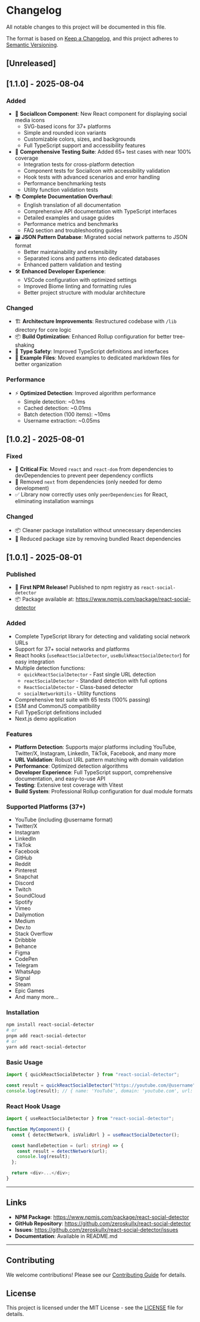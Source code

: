 # Changelog

All notable changes to this project will be documented in this file.

The format is based on [Keep a Changelog](https://keepachangelog.com/en/1.0.0/),
and this project adheres to [Semantic Versioning](https://semver.org/spec/v2.0.0.html).

## [Unreleased]

## [1.1.0] - 2025-08-04

### Added

- 🎨 **SocialIcon Component**: New React component for displaying social media icons
  - SVG-based icons for 37+ platforms
  - Simple and rounded icon variants
  - Customizable colors, sizes, and backgrounds
  - Full TypeScript support and accessibility features
- 🧪 **Comprehensive Testing Suite**: Added 65+ test cases with near 100% coverage
  - Integration tests for cross-platform detection
  - Component tests for SocialIcon with accessibility validation
  - Hook tests with advanced scenarios and error handling
  - Performance benchmarking tests
  - Utility function validation tests
- 📚 **Complete Documentation Overhaul**:
  - English translation of all documentation
  - Comprehensive API documentation with TypeScript interfaces
  - Detailed examples and usage guides
  - Performance metrics and benchmarks
  - FAQ section and troubleshooting guides
- 🗃️ **JSON Pattern Database**: Migrated social network patterns to JSON format
  - Better maintainability and extensibility
  - Separated icons and patterns into dedicated databases
  - Enhanced pattern validation and testing
- 🛠️ **Enhanced Developer Experience**:
  - VSCode configuration with optimized settings
  - Improved Biome linting and formatting rules
  - Better project structure with modular architecture

### Changed

- 🏗️ **Architecture Improvements**: Restructured codebase with `/lib` directory for core logic
- 📦 **Build Optimization**: Enhanced Rollup configuration for better tree-shaking
- 🎯 **Type Safety**: Improved TypeScript definitions and interfaces
- 📖 **Example Files**: Moved examples to dedicated markdown files for better organization

### Performance

- ⚡ **Optimized Detection**: Improved algorithm performance
  - Simple detection: ~0.1ms
  - Cached detection: ~0.01ms  
  - Batch detection (100 items): ~10ms
  - Username extraction: ~0.05ms

## [1.0.2] - 2025-08-01

### Fixed

- 🐛 **Critical Fix**: Moved `react` and `react-dom` from dependencies to devDependencies to prevent peer dependency conflicts
- 🔧 Removed `next` from dependencies (only needed for demo development)
- ✅ Library now correctly uses only `peerDependencies` for React, eliminating installation warnings

### Changed

- 📦 Cleaner package installation without unnecessary dependencies
- 🎯 Reduced package size by removing bundled React dependencies

## [1.0.1] - 2025-08-01

### Published

- 🎉 **First NPM Release!** Published to npm registry as `react-social-detector`
- 📦 Package available at: <https://www.npmjs.com/package/react-social-detector>

### Added

- Complete TypeScript library for detecting and validating social network URLs
- Support for 37+ social networks and platforms
- React hooks (`useReactSocialDetector`, `useBulkReactSocialDetector`) for easy integration
- Multiple detection functions:
  - `quickReactSocialDetector` - Fast single URL detection
  - `reactSocialDetector` - Standard detection with full options
  - `ReactSocialDetector` - Class-based detector
  - `socialNetworkUtils` - Utility functions
- Comprehensive test suite with 65 tests (100% passing)
- ESM and CommonJS compatibility
- Full TypeScript definitions included
- Next.js demo application

### Features

- **Platform Detection**: Supports major platforms including YouTube, Twitter/X, Instagram, LinkedIn, TikTok, Facebook, and many more
- **URL Validation**: Robust URL pattern matching with domain validation
- **Performance**: Optimized detection algorithms
- **Developer Experience**: Full TypeScript support, comprehensive documentation, and easy-to-use API
- **Testing**: Extensive test coverage with Vitest
- **Build System**: Professional Rollup configuration for dual module formats

### Supported Platforms (37+)

- YouTube (including @username format)
- Twitter/X
- Instagram
- LinkedIn
- TikTok
- Facebook
- GitHub
- Reddit
- Pinterest
- Snapchat
- Discord
- Twitch
- SoundCloud
- Spotify
- Vimeo
- Dailymotion
- Medium
- Dev.to
- Stack Overflow
- Dribbble
- Behance
- Figma
- CodePen
- Telegram
- WhatsApp
- Signal
- Steam
- Epic Games
- And many more...

### Installation

```bash
npm install react-social-detector
# or
pnpm add react-social-detector
# or
yarn add react-social-detector
```

### Basic Usage

```typescript
import { quickReactSocialDetector } from "react-social-detector";

const result = quickReactSocialDetector("https://youtube.com/@username");
console.log(result); // { name: 'YouTube', domain: 'youtube.com', url: '...' }
```

### React Hook Usage

```typescript
import { useReactSocialDetector } from "react-social-detector";

function MyComponent() {
  const { detectNetwork, isValidUrl } = useReactSocialDetector();

  const handleDetection = (url: string) => {
    const result = detectNetwork(url);
    console.log(result);
  };

  return <div>...</div>;
}
```

---

## Links

- **NPM Package**: <https://www.npmjs.com/package/react-social-detector>
- **GitHub Repository**: <https://github.com/zeroskullx/react-social-detector>
- **Issues**: <https://github.com/zeroskullx/react-social-detector/issues>
- **Documentation**: Available in README.md

---

## Contributing

We welcome contributions! Please see our [Contributing Guide](./CONTRIBUTING.md) for details.

## License

This project is licensed under the MIT License - see the [LICENSE](./LICENSE) file for details.
